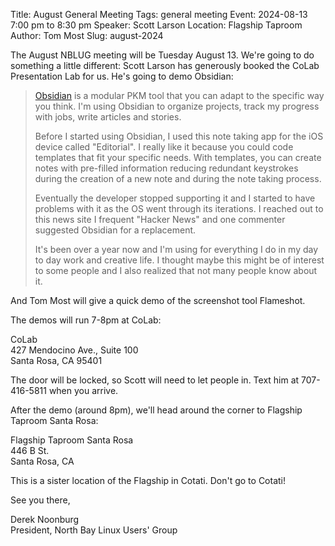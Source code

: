 Title: August General Meeting
Tags: general meeting
Event: 2024-08-13 7:00 pm to 8:30 pm
Speaker: Scott Larson
Location: Flagship Taproom
Author: Tom Most
Slug: august-2024

The August NBLUG meeting will be Tuesday August 13. We're going to do
something a little different: Scott Larson has generously booked the
CoLab Presentation Lab for us. He's going to demo Obsidian:

> [Obsidian](https://obsidian.md/) is a modular PKM tool that you can
> adapt to the specific way you think. I'm using Obsidian to organize
> projects, track my progress with jobs, write articles and stories.
>
> Before I started using Obsidian, I used this note taking app for the
> iOS device called "Editorial". I really like it because you could
> code templates that fit your specific needs. With templates, you can
> create notes with pre-filled information reducing redundant
> keystrokes during the creation of a new note and during the note
> taking process.
>
> Eventually the developer stopped supporting it and I started to have
> problems with it as the OS went through its iterations. I reached
> out to this news site I frequent "Hacker News" and one commenter
> suggested Obsidian for a replacement.
>
> It's been over a year now and I'm using for everything I do in my
> day to day work and creative life.  I thought maybe this might be of
> interest to some people and I also realized that not many people
> know about it.

And Tom Most will give a quick demo of the screenshot tool Flameshot.

The demos will run 7-8pm at CoLab:

CoLab<br>
427 Mendocino Ave., Suite 100<br>
Santa Rosa, CA 95401

The door will be locked, so Scott will need to let people in.
Text him at 707-416-5811 when you arrive.

After the demo (around 8pm), we'll head around the corner to Flagship
Taproom Santa Rosa:

Flagship Taproom Santa Rosa<br>
446 B St.<br>
Santa Rosa, CA

This is a sister location of the Flagship in Cotati.
Don't go to Cotati!

See you there,

Derek Noonburg<br>
President, North Bay Linux Users' Group
